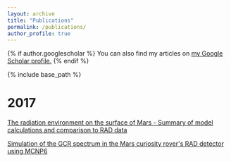 ```yaml
---
layout: archive
title: "Publications"
permalink: /publications/
author_profile: true
---
```


{% if author.googlescholar %}
  You can also find my articles on <u><a href="{{author.googlescholar}}">my Google Scholar profile</a>.</u>
{% endif %}

{% include base_path %}

2017
======
[The radiation environment on the surface of Mars - Summary of model calculations and comparison to RAD data](https://doi.org/10.1016/j.lssr.2017.06.003)

[Simulation of the GCR spectrum in the Mars curiosity rover's RAD detector using MCNP6](https://doi.org/10.1016/j.lssr.2017.07.003)
